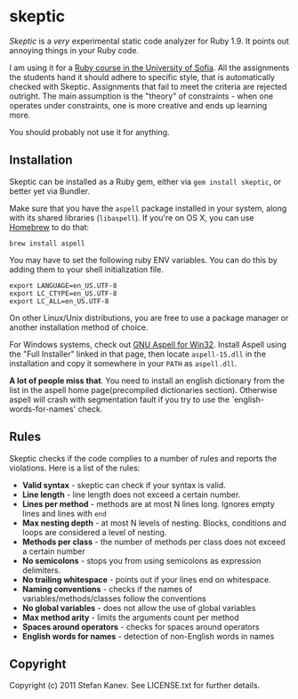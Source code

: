 # skeptic

_Skeptic_ is a *very* experimental static code analyzer for Ruby 1.9. It points out annoying things in your Ruby code.

I am using it for a [Ruby course in the University of Sofia](http://fmi.ruby.bg/). All the assignments the students hand it should adhere to specific style, that is automatically checked with Skeptic. Assignments that fail to meet the criteria are rejected outright. The main assumption is the "theory" of constraints - when one operates under constraints, one is more creative and ends up learning more.

You should probably not use it for anything.

## Installation

Skeptic can be installed as a Ruby gem, either via `gem install skeptic`, or better yet via Bundler.

Make sure that you have the `aspell` package installed in your system, along with its shared libraries (`libaspell`). If you're on OS X, you can use [Homebrew](http://brew.sh/) to do that:

    brew install aspell

You may have to set the following ruby ENV variables. You can do this by adding them to your shell initialization file.

    export LANGUAGE=en_US.UTF-8
    export LC_CTYPE=en_US.UTF-8
    export LC_ALL=en_US.UTF-8

On other Linux/Unix distributions, you are free to use a package manager or another installation method of choice.

For Windows systems, check out [GNU Aspell for Win32](http://aspell.net/win32/). Install Aspell using the "Full Installer" linked in that page, then locate `aspell-15.dll` in the installation and copy it somewhere in your `PATH` as `aspell.dll`.

**A lot of people miss that**. You need to install an english dictionary from the list in the aspell home page(precompiled dictionaries section). Otherwise aspell will crash with segmentation fault if you try to use the `english-words-for-names' check.  

## Rules

Skeptic checks if the code complies to a number of rules and reports the violations. Here is a list of the rules:

* **Valid syntax** - skeptic can check if your syntax is valid.
* **Line length** - line length does not exceed a certain number.
* **Lines per method** - methods are at most N lines long. Ignores empty lines and lines with `end`
* **Max nesting depth** - at most N levels of nesting. Blocks, conditions and loops are considered a level of nesting.
* **Methods per class** - the number of methods per class does not exceed a certain number
* **No semicolons** - stops you from using semicolons as expression delimiters.
* **No trailing whitespace** - points out if your lines end on whitespace.
* **Naming conventions** - checks if the names of variables/methods/classes follow the conventions
* **No global variables** - does not allow the use of global variables
* **Max method arity** - limits the arguments count per method
* **Spaces around operators** - checks for spaces around operators
* **English words for names** - detection of non-English words in names

## Copyright

Copyright (c) 2011 Stefan Kanev. See LICENSE.txt for further details.
